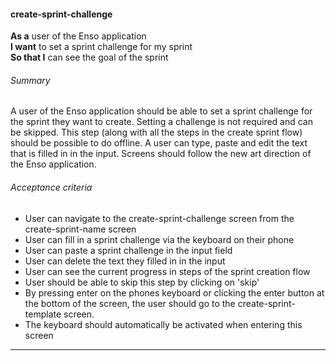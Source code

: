 #### create-sprint-challenge
**As a** user of the Enso application <br />
**I want** to set a sprint challenge for my sprint <br />
**So that I** can see the goal of the sprint

###### Summary
A user of the Enso application should be able to set a sprint challenge for the sprint they want to create. Setting a challenge is not required and can be skipped. This step (along with all the steps in the create sprint flow) should be possible to do offline. A user can type, paste and edit the text that is filled in in the input. Screens should follow the new art direction of the Enso application.

###### Acceptance criteria
- User can navigate to the create-sprint-challenge screen from the create-sprint-name screen
- User can fill in a sprint challenge via the keyboard on their phone
- User can paste a sprint challenge in the input field
- User can delete the text they filled in in the input
- User can see the current progress in steps of the sprint creation flow
- User should be able to skip this step by clicking on 'skip'
- By pressing enter on the phones keyboard or clicking the enter button at the bottom of the screen, the user should go to the create-sprint-template screen.
- The keyboard should automatically be activated when entering this screen

---
